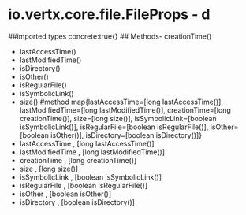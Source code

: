# io.vertx.core.file.FileProps - d
##imported types concrete:true{} ## Methods- creationTime()
- lastAccessTime()
- lastModifiedTime()
- isDirectory()
- isOther()
- isRegularFile()
- isSymbolicLink()
- size()
#method map{lastAccessTime=[long lastAccessTime()], lastModifiedTime=[long lastModifiedTime()], creationTime=[long creationTime()], size=[long size()], isSymbolicLink=[boolean isSymbolicLink()], isRegularFile=[boolean isRegularFile()], isOther=[boolean isOther()], isDirectory=[boolean isDirectory()]} 
- lastAccessTime , [long lastAccessTime()]
- lastModifiedTime , [long lastModifiedTime()]
- creationTime , [long creationTime()]
- size , [long size()]
- isSymbolicLink , [boolean isSymbolicLink()]
- isRegularFile , [boolean isRegularFile()]
- isOther , [boolean isOther()]
- isDirectory , [boolean isDirectory()]
